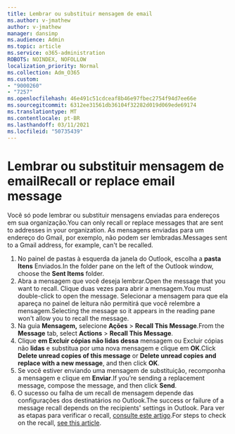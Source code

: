 ```yaml
---
title: Lembrar ou substituir mensagem de email
ms.author: v-jmathew
author: v-jmathew
manager: dansimp
ms.audience: Admin
ms.topic: article
ms.service: o365-administration
ROBOTS: NOINDEX, NOFOLLOW
localization_priority: Normal
ms.collection: Adm_O365
ms.custom:
- "9000260"
- "7257"
ms.openlocfilehash: 46e491c51cdceaf8b46e97fbec2754f94d7ee66e
ms.sourcegitcommit: 6312ee31561db36104f32282d019d069ede69174
ms.translationtype: MT
ms.contentlocale: pt-BR
ms.lasthandoff: 03/11/2021
ms.locfileid: "50735439"
---
```

# <a name="recall-or-replace-email-message"></a><span data-ttu-id="c9eb4-102">Lembrar ou substituir mensagem de email</span><span class="sxs-lookup"><span data-stu-id="c9eb4-102">Recall or replace email message</span></span>

<span data-ttu-id="c9eb4-103">Você só pode lembrar ou substituir mensagens enviadas para endereços em sua organização.</span><span class="sxs-lookup"><span data-stu-id="c9eb4-103">You can only recall or replace messages that are sent to addresses in your organization.</span></span> <span data-ttu-id="c9eb4-104">As mensagens enviadas para um endereço do Gmail, por exemplo, não podem ser lembradas.</span><span class="sxs-lookup"><span data-stu-id="c9eb4-104">Messages sent to a Gmail address, for example, can't be recalled.</span></span>

1. <span data-ttu-id="c9eb4-105">No painel de pastas à esquerda da janela do Outlook, escolha a **pasta Itens** Enviados.</span><span class="sxs-lookup"><span data-stu-id="c9eb4-105">In the folder pane on the left of the Outlook window, choose the **Sent Items** folder.</span></span>
2. <span data-ttu-id="c9eb4-106">Abra a mensagem que você deseja lembrar.</span><span class="sxs-lookup"><span data-stu-id="c9eb4-106">Open the message that you want to recall.</span></span> <span data-ttu-id="c9eb4-107">Clique duas vezes para abrir a mensagem.</span><span class="sxs-lookup"><span data-stu-id="c9eb4-107">You must double-click to open the message.</span></span> <span data-ttu-id="c9eb4-108">Selecionar a mensagem para que ela apareça no painel de leitura não permitirá que você relembre a mensagem.</span><span class="sxs-lookup"><span data-stu-id="c9eb4-108">Selecting the message so it appears in the reading pane won't allow you to recall the message.</span></span>
3. <span data-ttu-id="c9eb4-109">Na guia **Mensagem,** selecione **Ações**  >  **Recall This Message**.</span><span class="sxs-lookup"><span data-stu-id="c9eb4-109">From the **Message** tab, select **Actions** > **Recall This Message**.</span></span>
4. <span data-ttu-id="c9eb4-110">Clique **em Excluir cópias não lidas dessa** mensagem ou Excluir cópias não **lidas** e substitua por uma nova mensagem e clique em **OK**.</span><span class="sxs-lookup"><span data-stu-id="c9eb4-110">Click **Delete unread copies of this message** or **Delete unread copies and replace with a new message**, and then click **OK**.</span></span>
5. <span data-ttu-id="c9eb4-111">Se você estiver enviando uma mensagem de substituição, recomponha a mensagem e clique em **Enviar**.</span><span class="sxs-lookup"><span data-stu-id="c9eb4-111">If you’re sending a replacement message, compose the message, and then click **Send**.</span></span>
6. <span data-ttu-id="c9eb4-112">O sucesso ou falha de um recall de mensagem depende das configurações dos destinatários no Outlook.</span><span class="sxs-lookup"><span data-stu-id="c9eb4-112">The success or failure of a message recall depends on the recipients' settings in Outlook.</span></span> <span data-ttu-id="c9eb4-113">Para ver as etapas para verificar o recall, [consulte este artigo](https://support.office.com/article/recall-or-replace-an-email-message-that-you-sent-35027f88-d655-4554-b4f8-6c0729a723a0#tocheck).</span><span class="sxs-lookup"><span data-stu-id="c9eb4-113">For steps to check on the recall, [see this article](https://support.office.com/article/recall-or-replace-an-email-message-that-you-sent-35027f88-d655-4554-b4f8-6c0729a723a0#tocheck).</span></span>
